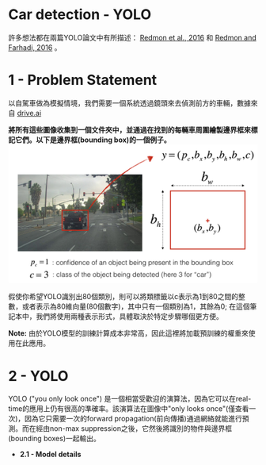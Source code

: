 # Car detection - YOLO

許多想法都在兩篇YOLO論文中有所描述： [Redmon et al., 2016](https://arxiv.org/abs/1506.02640) 和 [Redmon and Farhadi, 2016](https://arxiv.org/abs/1612.08242) 。

# 1 - Problem Statement

以自駕車做為模擬情境，我們需要一個系統透過鏡頭來去偵測前方的車輛，數據來自 [drive.ai](https://www.drive.ai/)

**將所有這些圖像收集到一個文件夾中，並通過在找到的每輛車周圍繪製邊界框來標記它們。以下是邊界框(bounding box)的一個例子。**
![box_label](https://github.com/s90210jacklen/YOLO-object-detection/blob/master/nb_images/box_label.png)

假使你希望YOLO識別出80個類別，則可以將類標籤以c表示為1到80之間的整數，或者表示為80維向量(80個數字)，其中只有一個類别為1，其餘為0; 在這個筆記本中，我們將使用兩種表示形式，具體取決於特定步驟哪個更方便。

**Note:** 由於YOLO模型的訓練計算成本非常高，因此這裡將加載預訓練的權重來使用在此應用。

# 2 - YOLO
YOLO ("you only look once") 是一個相當受歡迎的演算法，因為它可以在real-time的應用上仍有很高的準確率。該演算法在圖像中"only looks once"(僅查看一次)，因為它只需要一次的forward propagation(前向傳播)通過網絡就能進行預測。而在經由non-max suppression之後，它然後將識別的物件與邊界框(bounding boxes)一起輸出。

- **2.1 - Model details**
